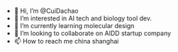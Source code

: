 - 👋 Hi, I’m @CuiDachao
- 👀 I’m interested in AI tech and biology tool dev. 
- 🌱 I’m currently learning molecular design
- 💞️ I’m looking to collaborate on AIDD startup company
- 📫 How to reach me china shanghai

<!---
CuiDachao/CuiDachao is a ✨ special ✨ repository because its `README.md` (this file) appears on your GitHub profile.
You can click the Preview link to take a look at your changes.
--->
